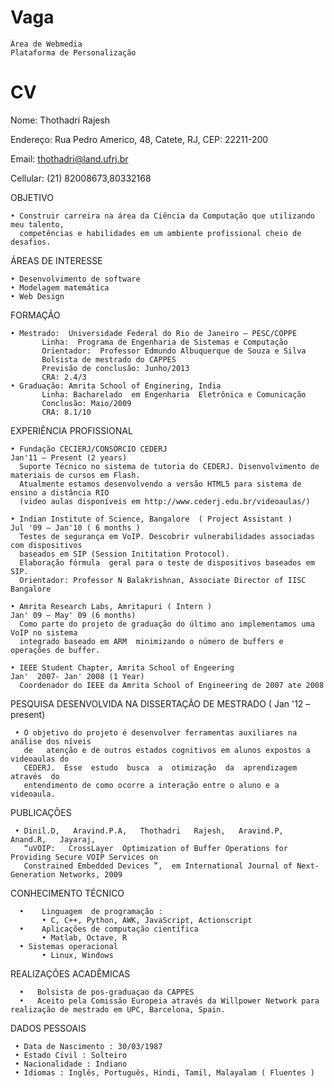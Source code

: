 Vaga
====

    Área de Webmedia
    Plataforma de Personalização 


CV
==

Nome: Thothadri Rajesh

Endereço: Rua Pedro Americo, 48, Catete, RJ, CEP: 22211-200

Email: thothadri@land.ufrj.br

Cellular: (21) 82008673,80332168



OBJETIVO 

    • Construir carreira na área da Ciência da Computação que utilizando meu talento, 
      competências e habilidades em um ambiente profissional cheio de desafios.

ÁREAS DE INTERESSE 

    • Desenvolvimento de software
    • Modelagem matemática
    • Web Design
  
FORMAÇÃO

    • Mestrado:  Universidade Federal do Rio de Janeiro – PESC/COPPE
           Linha:  Programa de Engenharia de Sistemas e Computação
           Orientador:  Professor Edmundo Albuquerque de Souza e Silva   
           Bolsista de mestrado do CAPPES
           Previsão de conclusão: Junho/2013
           CRA: 2.4/3 
    • Graduação: Amrita School of Enginering, India 
           Linha: Bacharelado  em Engenharia  Eletrônica e Comunicação
           Conclusão: Maio/2009
           CRA: 8.1/10
           
EXPERIÊNCIA PROFISSIONAL

    • Fundação CECIERJ/CONSÓRCIO CEDERJ                                            Jan'11 – Present (2 years)
      Suporte Técnico no sistema de tutoria do CEDERJ. Disenvolvimento de materiais de cursos em Flash. 
      Atualmente estamos desenvolvendo a versão HTML5 para sistema de ensino a distância RIO 
      (video aulas disponíveis em http://www.cederj.edu.br/videoaulas/) 

    • Indian Institute of Science, Bangalore  ( Project Assistant )                Jul '09 – Jan'10 ( 6 months )
      Testes de segurança em VoIP. Descobrir vulnerabilidades associadas com dispositivos 
      baseados em SIP (Session Inititation Protocol). 
      Elaboração fórmula  geral para o teste de dispositivos baseados em SIP. 
      Orientador: Professor N Balakrishnan, Associate Director of IISC Bangalore

    • Amrita Research Labs, Amritapuri ( Intern )                                 Jan' 09 – May' 09 (6 months)
      Como parte do projeto de graduação do último ano implementamos uma VoIP no sistema 
      integrado baseado em ARM  minimizando o número de buffers e operações de buffer.
      
    • IEEE Student Chapter, Amrita School of Engeering                            Jan'  2007- Jan' 2008 (1 Year)
      Coordenador do IEEE da Amrita School of Engineering de 2007 ate 2008
      
PESQUISA DESENVOLVIDA NA DISSERTAÇÃO DE MESTRADO                                  ( Jan '12 – present)

     • O objetivo do projeto é desenvolver ferramentas auxiliares na análise dos níveis 
       de   atenção e de outros estados cognitivos em alunos expostos a videoaulas do
       CEDERJ.  Esse  estudo  busca  a  otimização  da  aprendizagem  através  do 
       entendimento de como ocorre a interação entre o aluno e a videoaula. 
       
PUBLICAÇÕES

     • Dinil.D,   Aravind.P.A,   Thothadri   Rajesh,   Aravind.P,   Anand.R,   Jayaraj,  
       “uVOIP:   CrossLayer  Optimization of Buffer Operations for Providing Secure VOIP Services on
       Constrained Embedded Devices ”,  em International Journal of Next-Generation Networks, 2009
 
CONHECIMENTO TÉCNICO

      •    Linguagem  de programação :
           • C, C++, Python, AWK, JavaScript, Actionscript
      •    Aplicações de computação científica
           • Matlab, Octave, R
      • Sistemas operacional
           • Linux, Windows
           
REALIZAÇÕES ACADÊMICAS

      •   Bolsista de pos-graduaçao da CAPPES
      •   Aceito pela Comissão Europeia através da Willpower Network para realização de mestrado em UPC, Barcelona, Spain.

DADOS PESSOAIS

     • Data de Nascimento : 30/03/1987
     • Estado Civil : Solteiro 
     • Nacionalidade : Indiano
     • Idiomas : Inglês, Português, Hindi, Tamil, Malayalam ( Fluentes )

